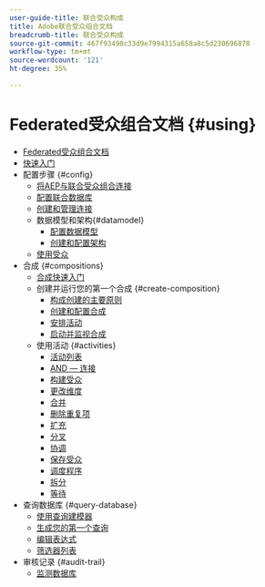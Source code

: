 ```yaml
---
user-guide-title: 联合受众构成
title: Adobe联合受众组合文档
breadcrumb-title: 联合受众构成
source-git-commit: 467f93490c33d9e7994315a658a8c5d230696870
workflow-type: tm+mt
source-wordcount: '121'
ht-degree: 35%

---
```



# Federated受众组合文档 {#using}

+ [Federated受众组合文档](home.md)
+ [快速入门](chapter1/newfile.md)
+ 配置步骤 {#config}
   + [将AEP与联合受众组合连接](connections/destinations.md)
   + [配置联合数据库](connections/federated-db.md)
   + [创建和管理连接](connections/connections.md)
   + 数据模型和架构{#datamodel}
      + [配置数据模型](data-management/gs-models.md)
      + [创建和配置架构](customer/schemas.md)
   + [使用受众](customer/audiences.md)
+ 合成 {#compositions}
   + [合成快速入门](compositions/gs-compositions.md)
   + 创建并运行您的第一个合成 {#create-composition}
      + [构成创建的主要原则](compositions/gs-composition-creation.md)
      + [创建和配置合成](compositions/create-composition.md)
      + [安排活动](compositions/orchestrate-activities.md)
      + [启动并监视合成](compositions/start-monitor-composition.md)
   + 使用活动 {#activities}
      + [活动列表](compositions/activities/about-activities.md)
      + [AND — 连接](compositions/activities/and-join.md)
      + [构建受众](compositions/activities/build-audience.md)
      + [更改维度](compositions/activities/change-dimension.md)
      + [合并](compositions/activities/combine.md)
      + [删除重复项](compositions/activities/deduplication.md)
      + [扩充](compositions/activities/enrichment.md)
      + [分叉](compositions/activities/fork.md)
      + [协调](compositions/activities/reconciliation.md)
      + [保存受众](compositions/activities/save-audience.md)
      + [调度程序](compositions/activities/scheduler.md)
      + [拆分](compositions/activities/split.md)
      + [等待](compositions/activities/wait.md)
+ 查询数据库 {#query-database}
   + [使用查询建模器](query/query-modeler-overview.md)
   + [生成您的第一个查询](query/build-query.md)
   + [编辑表达式](query/expression-editor.md)
   + [筛选器列表](query/filter.md)
+ 审核记录 {#audit-trail}
   + [监测数据库](admin/audit-trail.md)
